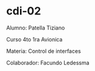 # cdi-02
Alumno: Patella Tiziano

Curso 4to 1ra Avionica

Materia: Control de interfaces

Colaborador: Facundo Ledessma
